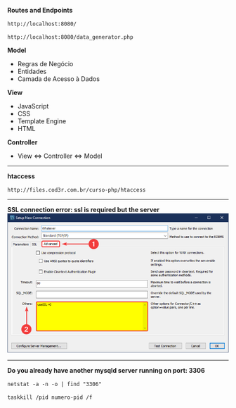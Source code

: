 **Routes and Endpoints**
```
http://localhost:8080/
```

```
http://localhost:8080/data_generator.php
```

**Model**
- Regras de Negócio
- Entidades
- Camada de Acesso à Dados

**View**
- JavaScript
- CSS
- Template Engine
- HTML

**Controller**
- View <=> Controller <=> Model

---

**htaccess**
```
http://files.cod3r.com.br/curso-php/htaccess
```

---

**SSL connection error: ssl is required but the server**
![SSL connection error: ssl is required but the server](https://github.com/lucasrmagalhaes/innout-php/blob/main/extras/errors/ssl.png)

---

**Do you already have another mysqld server running on port: 3306**
```
netstat -a -n -o | find "3306"
```

```
taskkill /pid numero-pid /f
```